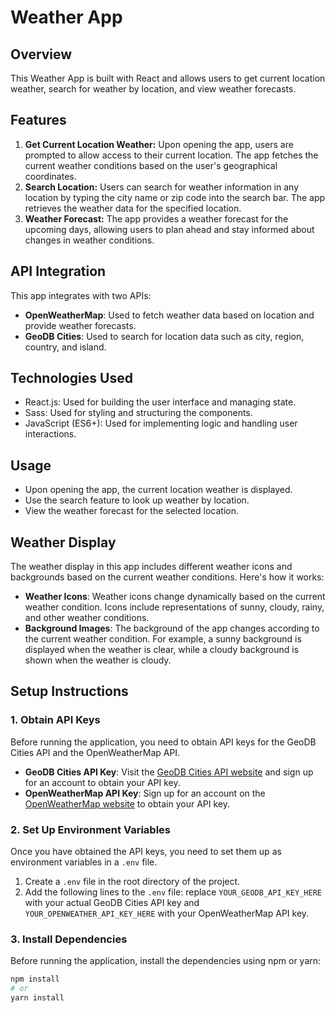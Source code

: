 # Weather App

## Overview

This Weather App is built with React and allows users to get current location weather, search for weather by location, and view weather forecasts.

## Features

1. **Get Current Location Weather:** Upon opening the app, users are prompted to allow access to their current location. The app fetches the current weather conditions based on the user's geographical coordinates.
2. **Search Location:** Users can search for weather information in any location by typing the city name or zip code into the search bar. The app retrieves the weather data for the specified location.
3. **Weather Forecast:** The app provides a weather forecast for the upcoming days, allowing users to plan ahead and stay informed about changes in weather conditions.

## API Integration

This app integrates with two APIs:

- **OpenWeatherMap**: Used to fetch weather data based on location and provide weather forecasts.
- **GeoDB Cities**: Used to search for location data such as city, region, country, and island.

## Technologies Used

- React.js: Used for building the user interface and managing state.
- Sass: Used for styling and structuring the components.
- JavaScript (ES6+): Used for implementing logic and handling user interactions.

## Usage

- Upon opening the app, the current location weather is displayed.
- Use the search feature to look up weather by location.
- View the weather forecast for the selected location.

## Weather Display

The weather display in this app includes different weather icons and backgrounds based on the current weather conditions. Here's how it works:

- **Weather Icons**: Weather icons change dynamically based on the current weather condition. Icons include representations of sunny, cloudy, rainy, and other weather conditions.
- **Background Images**: The background of the app changes according to the current weather condition. For example, a sunny background is displayed when the weather is clear, while a cloudy background is shown when the weather is cloudy.

## Setup Instructions

### 1. Obtain API Keys

Before running the application, you need to obtain API keys for the GeoDB Cities API and the OpenWeatherMap API.

- **GeoDB Cities API Key**: Visit the [GeoDB Cities API website](https://rapidapi.com/wirefreethought/api/geodb-cities) and sign up for an account to obtain your API key.
- **OpenWeatherMap API Key**: Sign up for an account on the [OpenWeatherMap website](https://openweathermap.org/) to obtain your API key.

### 2. Set Up Environment Variables

Once you have obtained the API keys, you need to set them up as environment variables in a `.env` file.

1. Create a `.env` file in the root directory of the project.
2. Add the following lines to the `.env` file: replace `YOUR_GEODB_API_KEY_HERE` with your actual GeoDB Cities API key and `YOUR_OPENWEATHER_API_KEY_HERE` with your OpenWeatherMap API key.

### 3. Install Dependencies

Before running the application, install the dependencies using npm or yarn:

```bash
npm install
# or
yarn install
```
